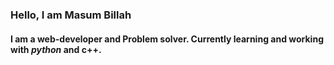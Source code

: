 <h3>Hello, I am Masum Billah</h3>

<h4>I am a web-developer and Problem solver. Currently learning and working with <i>python</i> and c++.</h4>
